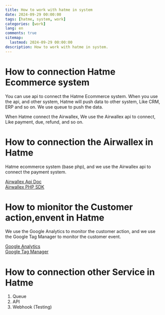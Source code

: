 ```yaml
---
title: How to work with hatme in system
date: 2024-09-29 00:00:00
tags: [hatme, system, work]
categories: [work]
lang: en
comments: true
sitemap:
  lastmod: 2024-09-29 00:00:00
description: How to work with hatme in system.
---
```


# How to connection Hatme Ecommerce system

You can use api to connect the Hatme Ecommerce system. When you use the api, and other system, Hatme will push data to other system, Like CRM, ERP and so on. We use queue to push the data.

When Hatme connect the Airwallex, We use the Airwallex api to connect, Like payment, due, refund, and so on. 

# How to connection the Airwallex in Hatme

Hatme ecommerce system (base php), and we use the Airwallex api to connect the payment system.  

[Airwallex Api Doc](https://www.airwallex.com/docs/payments__overview)  
[Airwallex PHP SDK](https://github.com/xxl4/airwallex-php-sdk)


# How to mionitor the Customer action,envent in Hatme

We use the Google Analytics to monitor the customer action, and we use the Google Tag Manager to monitor the customer event. 

[Google Analytics](https://analytics.google.com/analytics/web/)  
[Google Tag Manager](https://tagmanager.google.com/)

# How to connection other Service in Hatme

1) Queue
2) API
3) Webhook (Testing)

